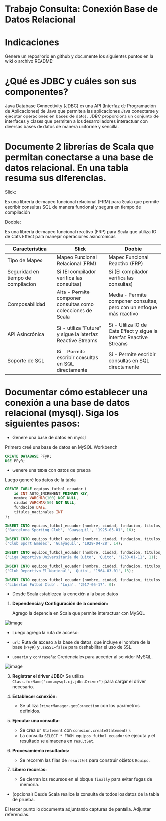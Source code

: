 # Trabajo Consulta: Conexión Base de Datos Relacional
# Indicaciones
Genere un repositorio en github y documente los siguientes puntos en la wiki o archivo README:

# ¿Qué es JDBC y cuáles son sus componentes?

Java Database Connectivity (JDBC) es una API (Interfaz de Programación de Aplicaciones) de Java que permite a las aplicaciones Java conectarse y ejecutar operaciones en bases de datos. JDBC proporciona un conjunto de interfaces y clases que permiten a los desarrolladores interactuar con diversas bases de datos de manera uniforme y sencilla.
# Documente 2 librerías de Scala que permitan conectarse a una base de datos relacional. En una tabla resuma sus diferencias.

Slick:

Es una librería de mapeo funcional relacional (FRM) para Scala que permite escribir consultas SQL de manera funcional y segura en tiempo de compilación

Doobie:

Es una librería de mapeo funcional reactivo (FRP) para Scala que utiliza IO de Cats Effect para manejar operaciones asincrónicas

| Caracteristica | Slick | Doobie |
|--------------|--------------|--------------|
|Tipo de Mapeo| Mapeo Funcional Relacional (FRM)	|Mapeo Funcional Reactivo (FRP)|
| Seguridad en tiempo de compilacion| Si (El compilador verifica las consultas)|Si (El compilador verifica las consultas) |
| Composabilidad|Alta - Permite componer consultas como colecciones de Scala|Media - Permite componer consultas, pero con un enfoque más reactivo|
| API Asincrónica | Si - utiliza "Future" y sigue la interfaz Reactive Streams| Si - Utiliza IO de Cats Effect y sigue la interfaz Reactive Streams|
| Soporte de SQL | Si - Permite escribir consultas en SQL directamente | Si - Permite escribir consultas en SQL directamente |

# Documentar cómo establecer una conexión a una base de datos relacional (mysql). Siga los siguientes pasos:
- Genere una base de datos en mysql
  
Primero creé una base de datos en MySQL Workbench
```sql
CREATE DATABASE PFyR;
USE PFyR;
```
- Genere una tabla con datos de prueba

Luego generé los datos de la tabla

```sql
CREATE TABLE equipos_futbol_ecuador (
    id INT AUTO_INCREMENT PRIMARY KEY,
    nombre VARCHAR(100) NOT NULL,
    ciudad VARCHAR(50) NOT NULL,
    fundacion DATE,
    titulos_nacionales INT
);

INSERT INTO equipos_futbol_ecuador (nombre, ciudad, fundacion, titulos_nacionales) VALUES 
('Barcelona Sporting Club', 'Guayaquil', '1925-05-01', 16);

INSERT INTO equipos_futbol_ecuador (nombre, ciudad, fundacion, titulos_nacionales) VALUES 
('Club Sport Emelec', 'Guayaquil', '1929-04-28', 14);

INSERT INTO equipos_futbol_ecuador (nombre, ciudad, fundacion, titulos_nacionales) VALUES 
('Liga Deportiva Universitaria de Quito', 'Quito', '1930-01-11', 11);

INSERT INTO equipos_futbol_ecuador (nombre, ciudad, fundacion, titulos_nacionales) VALUES 
('Club Deportivo El Nacional', 'Quito', '1964-03-01', 13);

INSERT INTO equipos_futbol_ecuador (nombre, ciudad, fundacion, titulos_nacionales) VALUES
('Libertad Futbol Club', 'Loja', '2017-05-17', 0);
```
- Desde Scala establezca la conexión a la base datos

1. **Dependencia y Configuración de la conexión:**
   
   Agrego la depencia en Scala que permite interactuar con MySQL

![image](https://github.com/user-attachments/assets/4e7e3347-fd97-4653-96a7-a3753ab47022)

   - Luego agrego la ruta de acceso:
     
   - `url`: Ruta de acceso a la base de datos, que incluye el nombre de la base (`PFyR`) y `useSSL=false` para deshabilitar el uso de SSL.
   - `usuario` y `contraseña`: Credenciales para acceder al servidor MySQL.
     
![image](https://github.com/user-attachments/assets/115b2ab1-4fff-4426-96db-a9d6ddfd9e4b)

3. **Registrar el driver JDBC:**
   Se utiliza `Class.forName("com.mysql.cj.jdbc.Driver")` para cargar el driver necesario.

4. **Establecer conexión:**
   - Se utiliza `DriverManager.getConnection` con los parámetros definidos.

5. **Ejecutar una consulta:**
   - Se crea un `Statement` con `conexion.createStatement()`.
   - La consulta `SELECT * FROM equipos_futbol_ecuador` se ejecuta y el resultado se almacena en `resultSet`.

6. **Procesamiento resultados:**
   - Se recorren las filas de `resultSet` para construir objetos `Equipo`.

7. **Libero recursos:**
   - Se cierran los recursos en el bloque `finally` para evitar fugas de memoria.


- (opcional) Desde Scala realice la consulta de todos los datos de la tabla de prueba. 

El tercer punto lo documenta adjuntando capturas de pantalla. Adjuntar referencias.
